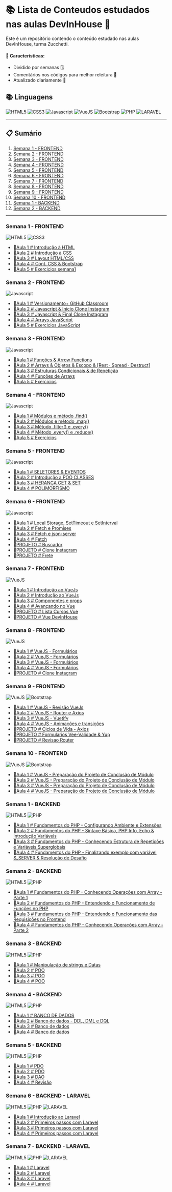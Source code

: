 # 📚 Lista de Conteudos estudados nas aulas DevInHouse 🚀

Este é um repositório contendo o conteúdo estudado nas aulas DevInHouse, turma Zucchetti.

#### 🎯 Características:

- Dividido por semanas 🗓️
- Comentários nos códigos para melhor releitura 📝
- Atualizado diariamente 🔄

## 📚 Linguagens

![HTML5](https://img.shields.io/badge/html5-E34F26?style=for-the-badge&logo=html5&logoColor=black)
![CSS3](https://img.shields.io/badge/css3-1572B6?style=for-the-badge&logo=css3&logoColor=black)
![Javascript](https://img.shields.io/badge/javascript-F7DF1E?style=for-the-badge&logo=javascript&logoColor=black)
![VueJS](https://img.shields.io/badge/Vue.js-35495E?style=for-the-badge&logo=vue.js&logoColor=4FC08D)
![Bootstrap](https://img.shields.io/badge/Bootstrap-563D7C?style=for-the-badge&logo=bootstrap&logoColor=white)
![PHP](https://img.shields.io/badge/PHP-777BB4?style=for-the-badge&logo=php&logoColor=white)
![LARAVEL](https://img.shields.io/badge/Laravel-FF2D20?style=for-the-badge&logo=laravel&logoColor=white)

---

## 📋 Sumário

1. [Semana 1 - FRONTEND](/semana1)
2. [Semana 2 - FRONTEND](/semana2)
3. [Semana 3 - FRONTEND](/semana3)
4. [Semana 4 - FRONTEND](/semana4)
5. [Semana 5 - FRONTEND](/semana5)
6. [Semana 6 - FRONTEND](/semana6)
7. [Semana 7 - FRONTEND](/semana7)
8. [Semana 8 - FRONTEND](/semana8)
9. [Semana 9 - FRONTEND](/semana9)
10. [Semana 10 - FRONTEND](/semana10)
11. [Semana 1 - BACKEND](/semana1-backend)
12. [Semana 2 - BACKEND](/semana2-backend)

---

### Semana 1 - FRONTEND

![HTML5](https://img.shields.io/badge/html5-E34F26?style=for-the-badge&logo=html5&logoColor=black) ![CSS3](https://img.shields.io/badge/css3-1572B6?style=for-the-badge&logo=css3&logoColor=black)

- 🎈[Aula 1 # Introdução à HTML](/semana1/aula1/aula1.md)
- 🎈[Aula 2 # Introdução à CSS](/semana1/aula2/aula2.md)
- 🎈[Aula 3 # Layout HTML/CSS](/semana1/aula3/aula3.md)
- 🎈[Aula 4 # Cont. CSS & Bootstrap](/semana1/aula4/aula4.md)
- 🎈[Aula 5 # Exercicios semana1](/semana1/aula5/aula5.md)

### Semana 2 - FRONTEND

![Javascript](https://img.shields.io/badge/javascript-F7DF1E?style=for-the-badge&logo=javascript&logoColor=black)

- 🎈[Aula 1 # Versionamento+ GitHub Classroom](/semana2/aula1/aula1.md)
- 🎈[Aula 2 # Javascript & Inicio Clone Instagram](/semana2/aula2/aula2.md)
- 🎈[Aula 3 # Javascript & Final Clone Instagram](/semana2/aula3/aula3.md)
- 🎈[Aula 4 # Arrays JavaScript](/semana2/aula4/aula4.md)
- 🎈[Aula 5 # Exercicios JavaScript](/semana2/aula5/aula5.md)

### Semana 3 - FRONTEND

![Javascript](https://img.shields.io/badge/javascript-F7DF1E?style=for-the-badge&logo=javascript&logoColor=black)

- 🎈[Aula 1 # Funções & Arrow Functions](/semana3/aula1/aula1.md)
- 🎈[Aula 2 # Arrays & Objetos & Escopo & [Rest · Spread · Destruct]](/semana3/aula2/aula2.md)
- 🎈[Aula 3 # Estruturas Condicionais & de Repetição](/semana3/aula3/aula3.md)
- 🎈[Aula 4 # Funções de Arrays](/semana3/aula4/aula4.md)
- 🎈[Aula 5 # Exercicios](/semana3/aula5/aula5.md)

### Semana 4 - FRONTEND

![Javascript](https://img.shields.io/badge/javascript-F7DF1E?style=for-the-badge&logo=javascript&logoColor=black)

- 🎈[Aula 1 # Módulos e método .find()](/semana4/aula1/aula1.md)
- 🎈[Aula 2 # Módulos e método .map()](/semana4/aula2/aula2.md)
- 🎈[Aula 3 # Método .filter() e .every()](/semana4/aula3/aula3.md)
- 🎈[Aula 4 # Método .every() e .reduce()](/semana4/aula4/aula4.md)
- 🎈[Aula 5 # Exercicios](/semana4/aula5/aula5.md)

### Semana 5 - FRONTEND

![Javascript](https://img.shields.io/badge/javascript-F7DF1E?style=for-the-badge&logo=javascript&logoColor=black)

- 🎈[Aula 1 # SELETORES & EVENTOS](/semana5/aula1/aula1.md)
- 🎈[Aula 2 # Introdução a POO CLASSES](/semana5/aula2/aula2.md)
- 🎈[Aula 3 # HERANÇA GET & SET](/semana5/aula3/aula3.md)
- 🎈[Aula 4 # POLIMORFISMO](/semana5/aula4/aula4.md)

### Semana 6 - FRONTEND

![Javascript](https://img.shields.io/badge/javascript-F7DF1E?style=for-the-badge&logo=javascript&logoColor=black)

- 🎈[Aula 1 # Local Storage, SetTimeout e SetInterval](/semana6/aula1/aula1.md)
- 🎈[Aula 2 # Fetch e Promises](/semana6/aula2/aula2.md)
- 🎈[Aula 3 # Fetch e json-server](/semana6/aula3/aula3.md)
- 🎈[Aula 4 # Fetch](/semana6/aula4/aula4.md)
- 🎈[PROJETO # Buscador](/semana6/buscador)
- 🎈[PROJETO # Clone Instagram](/semana6/clone%20instagram)
- 🎈[PROJETO # Frete](/semana6/exemplofrete/pages)

### Semana 7 - FRONTEND

![VueJS](https://img.shields.io/badge/Vue.js-35495E?style=for-the-badge&logo=vue.js&logoColor=4FC08D)

- 🎈[Aula 1 # Introdução ao VueJs](/semana7/aula1/aula1.md)
- 🎈[Aula 2 # Introdução ao VueJs](/semana7/aula2/aula2.md)
- 🎈[Aula 3 # Componentes e props](/semana7/aula3/aula3.md)
- 🎈[Aula 4 # Avançando no Vue](/semana7/aula4/aula4.md)
- 🎈[PROJETO # Lista Cursos Vue](/semana7/lista-cursos-vue)
- 🎈[PROJETO # Vue DevInHouse](/semana7/vue-devinhouse)

### Semana 8 - FRONTEND

![VueJS](https://img.shields.io/badge/Vue.js-35495E?style=for-the-badge&logo=vue.js&logoColor=4FC08D)

- 🎈[Aula 1 # VueJS - Formulários](/semana8/aula1/aula1.md)
- 🎈[Aula 2 # VueJS - Formulários](/semana8/aula2/aula2.md)
- 🎈[Aula 3 # VueJS - Formulários](/semana8/aula3/aula3.md)
- 🎈[Aula 4 # VueJS - Formulários](/semana8/aula4/aula4.md)
- 🎈[PROJETO # Clone Instagram](/semana8/clone-instagram)

### Semana 9 - FRONTEND

![VueJS](https://img.shields.io/badge/Vue.js-35495E?style=for-the-badge&logo=vue.js&logoColor=4FC08D) ![Bootstrap](https://img.shields.io/badge/Bootstrap-563D7C?style=for-the-badge&logo=bootstrap&logoColor=white)

- 🎈[Aula 1 # VueJS - Revisão VueJs](/semana9/aula1/aula1.md)
- 🎈[Aula 2 # VueJS - Router e Axios](/semana9/aula2/aula2.md)
- 🎈[Aula 3 # VueJS - Vuetify](/semana9/aula3/aula3.md)
- 🎈[Aula 4 # VueJS - Animações e transições](/semana9/aula4/aula4.md)
- 🎈[PROJETO # Ciclos de Vida - Axios](/semana9/ciclos-de-vidas-axios)
- 🎈[PROJETO # Formularios Vee-Validade & Yup](/semana9/formularios-yup)
- 🎈[PROJETO # Revisao Router](/semana9/revisao-router)

### Semana 10 - FRONTEND

![VueJS](https://img.shields.io/badge/Vue.js-35495E?style=for-the-badge&logo=vue.js&logoColor=4FC08D) ![Bootstrap](https://img.shields.io/badge/Bootstrap-563D7C?style=for-the-badge&logo=bootstrap&logoColor=white)

- 🎈[Aula 1 # VueJS - Preparação do Projeto de Conclusão de Módulo](/semana10/aula1/aula1.md)
- 🎈[Aula 2 # VueJS - Preparação do Projeto de Conclusão de Módulo](/semana10/aula2/aula2.md)
- 🎈[Aula 3 # VueJS - Preparação do Projeto de Conclusão de Módulo](/semana10/aula3/aula3.md)
- 🎈[Aula 4 # VueJS - Preparação do Projeto de Conclusão de Módulo](/semana10/aula4/aula4.md)

### Semana 1 - BACKEND

![HTML5](https://img.shields.io/badge/html5-E34F26?style=for-the-badge&logo=html5&logoColor=black)
![PHP](https://img.shields.io/badge/PHP-777BB4?style=for-the-badge&logo=php&logoColor=white)

- 🎈[Aula 1 # Fundamentos do PHP - Configurando Ambiente e Extensões](https://github.com/vdr3w/aulasdevinhouse/tree/main/backend-semana1/aula1/aula1.md)
- 🎈[Aula 2 # Fundamentos do PHP - Sintaxe Básica, PHP Info, Echo & Introdução Variáveis](https://github.com/vdr3w/aulasdevinhouse/tree/main/backend-semana1/aula2/aula2.md)
- 🎈[Aula 3 # Fundamentos do PHP - Conhecendo Estrutura de Repetições e Variáveis Superglobais](https://github.com/vdr3w/aulasdevinhouse/tree/main/backend-semana1/aula3/aula3.md)
- 🎈[Aula 4 # Fundamentos do PHP - Finalizando exemplo com variável $\_SERVER & Resolução de Desafio](https://github.com/vdr3w/aulasdevinhouse/tree/main/backend-semana1/aula4/aula4.md)

### Semana 2 - BACKEND

![HTML5](https://img.shields.io/badge/html5-E34F26?style=for-the-badge&logo=html5&logoColor=black)
![PHP](https://img.shields.io/badge/PHP-777BB4?style=for-the-badge&logo=php&logoColor=white)

- 🎈[Aula 1 # Fundamentos do PHP - Conhecendo Operações com Array - Parte 1](https://github.com/vdr3w/aulasdevinhouse/tree/main/backend-semana2/aula1/aula1.md)
- 🎈[Aula 2 # Fundamentos do PHP - Entendendo o Funcionamento de Funções no PHP](https://github.com/vdr3w/aulasdevinhouse/tree/main/backend-semana2/aula2/aula2.md)
- 🎈[Aula 3 # Fundamentos do PHP - Entendendo o Funcionamento das Requisições no Frontend](https://github.com/vdr3w/aulasdevinhouse/tree/main/backend-semana2/aula3/aula3.md)
- 🎈[Aula 4 # Fundamentos do PHP - Conhecendo Operações com Array - Parte 2](https://github.com/vdr3w/aulasdevinhouse/tree/main/backend-semana2/aula4/aula4.md)

### Semana 3 - BACKEND

![HTML5](https://img.shields.io/badge/html5-E34F26?style=for-the-badge&logo=html5&logoColor=black)
![PHP](https://img.shields.io/badge/PHP-777BB4?style=for-the-badge&logo=php&logoColor=white)

- 🎈[Aula 1 # Manipulação de strings e Datas](https://github.com/vdr3w/aulasdevinhouse/tree/main/backend-semana3/aula1/aula1.md)
- 🎈[Aula 2 # POO](https://github.com/vdr3w/aulasdevinhouse/tree/main/backend-semana3/aula2/aula2.md)
- 🎈[Aula 3 # POO](https://github.com/vdr3w/aulasdevinhouse/tree/main/backend-semana3/aula3/aula3.md)
- 🎈[Aula 4 # POO](https://github.com/vdr3w/aulasdevinhouse/tree/main/backend-semana3/aula4/aula4.md)

### Semana 4 - BACKEND

![HTML5](https://img.shields.io/badge/html5-E34F26?style=for-the-badge&logo=html5&logoColor=black)
![PHP](https://img.shields.io/badge/PHP-777BB4?style=for-the-badge&logo=php&logoColor=white)

- 🎈[Aula 1 # BANCO DE DADOS](https://github.com/vdr3w/aulasdevinhouse/tree/main/backend-semana4/aula1/aula1.md)
- 🎈[Aula 2 # Banco de dados - DDL, DML e DQL](https://github.com/vdr3w/aulasdevinhouse/tree/main/backend-semana4/aula2/aula2.md)
- 🎈[Aula 3 # Banco de dados](https://github.com/vdr3w/aulasdevinhouse/tree/main/backend-semana4/aula3/aula3.md)
- 🎈[Aula 4 # Banco de dados](https://github.com/vdr3w/aulasdevinhouse/tree/main/backend-semana4/aula4/aula4.md)

### Semana 5 - BACKEND

![HTML5](https://img.shields.io/badge/html5-E34F26?style=for-the-badge&logo=html5&logoColor=black)
![PHP](https://img.shields.io/badge/PHP-777BB4?style=for-the-badge&logo=php&logoColor=white)

- 🎈[Aula 1 # PDO](https://github.com/vdr3w/aulasdevinhouse/tree/main/backend-semana5/aula1/aula1.md)
- 🎈[Aula 2 # PDO](https://github.com/vdr3w/aulasdevinhouse/tree/main/backend-semana5/aula2/aula2.md)
- 🎈[Aula 3 # DAO](https://github.com/vdr3w/aulasdevinhouse/tree/main/backend-semana5/aula3/aula3.md)
- 🎈[Aula 4 # Revisão](https://github.com/vdr3w/aulasdevinhouse/tree/main/backend-semana5/aula4/aula4.md)

### Semana 6 - BACKEND - LARAVEL

![HTML5](https://img.shields.io/badge/html5-E34F26?style=for-the-badge&logo=html5&logoColor=black)
![PHP](https://img.shields.io/badge/PHP-777BB4?style=for-the-badge&logo=php&logoColor=white)
![LARAVEL](https://img.shields.io/badge/Laravel-FF2D20?style=for-the-badge&logo=laravel&logoColor=white)

- 🎈[Aula 1 # Introdução ao Laravel](https://github.com/vdr3w/aulasdevinhouse/tree/main/backend-semana6/aula1/aula1.md)
- 🎈[Aula 2 # Primeiros passos com Laravel](https://github.com/vdr3w/aulasdevinhouse/tree/main/backend-semana6/aula2/aula2.md)
- 🎈[Aula 3 # Primeiros passos com Laravel](https://github.com/vdr3w/aulasdevinhouse/tree/main/backend-semana6/aula3/aula3.md)
- 🎈[Aula 4 # Primeiros passos com Laravel](https://github.com/vdr3w/aulasdevinhouse/tree/main/backend-semana6/aula4/aula4.md)

### Semana 7 - BACKEND - LARAVEL

![HTML5](https://img.shields.io/badge/html5-E34F26?style=for-the-badge&logo=html5&logoColor=black)
![PHP](https://img.shields.io/badge/PHP-777BB4?style=for-the-badge&logo=php&logoColor=white)
![LARAVEL](https://img.shields.io/badge/Laravel-FF2D20?style=for-the-badge&logo=laravel&logoColor=white)

- 🎈[Aula 1 # Laravel](https://github.com/vdr3w/aulasdevinhouse/tree/main/backend-semana7/aula1/aula1.md)
- 🎈[Aula 2 # Laravel](https://github.com/vdr3w/aulasdevinhouse/tree/main/backend-semana7/aula2/aula2.md)
- 🎈[Aula 3 # Laravel](https://github.com/vdr3w/aulasdevinhouse/tree/main/backend-semana7/aula3/aula3.md)
- 🎈[Aula 4 # Laravel](https://github.com/vdr3w/aulasdevinhouse/tree/main/backend-semana7/aula4/aula4.md)
